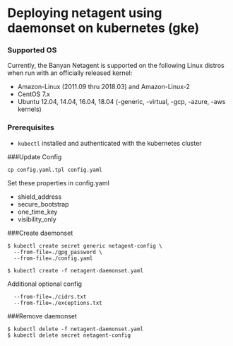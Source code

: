 # Deploying netagent using daemonset on kubernetes (gke)

### Supported OS
Currently, the Banyan Netagent is supported on the following Linux distros when run with an officially released kernel:

- Amazon-Linux (2011.09 thru 2018.03) and Amazon-Linux-2
- CentOS 7.x
- Ubuntu 12.04, 14.04, 16.04, 18.04 (-generic, -virtual, -gcp, -azure, -aws kernels)

### Prerequisites

- `kubectl` installed and authenticated with the kubernetes cluster 

###Update Config
```
cp config.yaml.tpl config.yaml
```
Set these properties in config.yaml

- shield_address
- secure_bootstrap
- one_time_key
- visibility_only

###Create daemonset
```
$ kubectl create secret generic netagent-config \
  --from-file=./gpg_password \
  --from-file=./config.yaml
   
$ kubectl create -f netagent-daemonset.yaml 
```

Additional optional config
```
  --from-file=./cidrs.txt
  --from-file=./exceptions.txt
```

###Remove daemonset
```
$ kubectl delete -f netagent-daemonset.yaml 
$ kubectl delete secret netagent-config
```